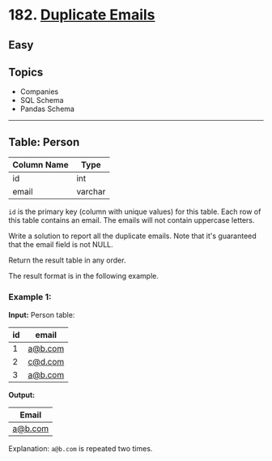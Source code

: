 # 182. [Duplicate Emails](https://leetcode.com/problems/duplicate-emails/description/)

## Easy

## Topics
- Companies
- SQL Schema
- Pandas Schema

<hr><div>

## Table: Person

| Column Name | Type    |
|-------------|---------|
| id          | int     |
| email       | varchar |

`id` is the primary key (column with unique values) for this table. Each row of this table contains an email. The emails will not contain uppercase letters.

Write a solution to report all the duplicate emails. Note that it's guaranteed that the email field is not NULL.

Return the result table in any order.

The result format is in the following example.

### Example 1:

**Input:**
Person table:

| id | email   |
|----|---------|
| 1  | a@b.com |
| 2  | c@d.com |
| 3  | a@b.com |

**Output:**

| Email   |
|---------|
| a@b.com |

Explanation: `a@b.com` is repeated two times.
